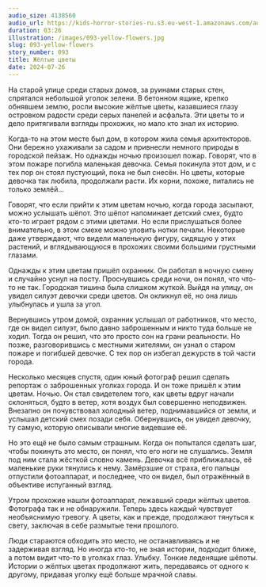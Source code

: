 ```yaml
---
audio_size: 4138560
audio_url: https://kids-horror-stories-ru.s3.eu-west-1.amazonaws.com/audio/093-yellow-flowers.mp3
duration: 03:26
illustration: /images/093-yellow-flowers.jpg
slug: 093-yellow-flowers
story_number: 093
title: Жёлтые цветы
date: 2024-07-26
---
```


На старой улице среди старых домов, за руинами старых стен, спрятался небольшой уголок зелени. В бетонном ящике, крепко обнявшем землю, росли высокие жёлтые цветы, казавшиеся глазу островком радости среди серых панелей и асфальта. Эти цветы то и дело притягивали взгляды прохожих, но мало кто знал их историю.

Когда-то на этом месте был дом, в котором жила семья архитекторов. Они бережно ухаживали за садом и привнесли немного природы в городской пейзаж. Но однажды ночью произошел пожар. Говорят, что в этом пожаре погибла маленькая девочка. Семья покинула этот дом, и с тех пор он стоял пустующий, пока не был снесён. Но цветы, которые девочка так любила, продолжали расти. Их корни, похоже, питались не только землёй...

Говорят, что если прийти к этим цветам ночью, когда города засыпают, можно услышать шёпот. Это шёпот напоминает детский смех, будто кто-то играет рядом с этими цветами. Но если прислушаться более внимательно, в этом смехе можно уловить нотки печали. Некоторые даже утверждают, что видели маленькую фигуру, сидящую у этих растений, и вглядывающуюся в прохожих своими большими грустными глазами.

Однажды к этим цветам пришёл охранник. Он работал в ночную смену и случайно уснул на посту. Проснувшись среди ночи, он понял, что что-то не так. Городская тишина была слишком жуткой. Выйдя на улицу, он увидел силуэт девочки среди цветов. Он окликнул её, но она лишь улыбнулась и ушла за угол.

Вернувшись утром домой, охранник услышал от работников, что место, где он видел силуэт, было давно заброшенным и никто туда больше не ходил. Тогда он решил, что это просто сон на грани реальности. Но позже, разговорившись с местными жителями, он узнал о старом пожаре и погибшей девочке. С тех пор он избегал дежурств в той части города.

Несколько месяцев спустя, один юный фотограф решил сделать репортаж о заброшенных уголках города. И он тоже пришёл к этим цветам. Ночью. Он стал свидетелем того, как цветы вдруг начали склоняться, будто в ветер, хотя воздух был совершенно неподвижен. Внезапно он почувствовал холодный ветер, поднимавшийся от земли, и услышал детский смех позади себя. Обернувшись, он увидел девочку, ту самую, которую описывали многие видевшие её.

Но это ещё не было самым страшным. Когда он попытался сделать шаг, чтобы покинуть это место, он понял, что его ноги не слушались. Земля под ним стала жёсткой словно камень. Девочка всё приближалась, её маленькие руки тянулись к нему. Замёрзшие от страха, его пальцы отпустили фотоаппарат, и последнее, что он видел, был отражённый в объективе испуганный взгляд.

Утром прохожие нашли фотоаппарат, лежавший среди жёлтых цветов. Фотографа так и не обнаружили. Теперь здесь каждый чувствует необъяснимую тревогу. А цветы, как и прежде, продолжают тянуться к свету, заключая в себе размытые тени прошлого.

Люди стараются обходить это место, не останавливаясь и не задерживая взгляд. Но иногда кто-то, не зная истории, подходит ближе, а потом видит что-то в уголках глаз. Улыбку. Тонкие леденящие шёпоты. Истории о жёлтых цветах продолжают жить, передаваясь от одного к другому, придавая уголку ещё больше мрачной славы.